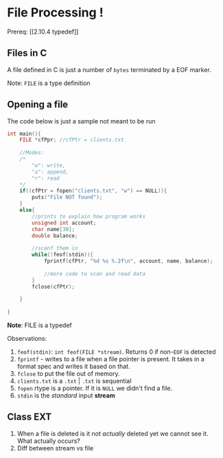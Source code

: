 # File Processing !
Prereq: [[2.10.4 typedef]]

## Files in C
A file defined in C is just a number of `bytes` terminated by a EOF marker. 

Note: `FILE` is a type definition

## Opening a file
The code below is just a sample not meant to be run
```c
int main(){
	FILE *cfPpr; //cfPtr = clients.txt
	
	//Modes: 
	/*
		"w": write, 
		"a": append, 
		"r": read
	*/
	if((cfPtr = fopen("clients.txt", "w") == NULL)){
		puts("File NOT found");
	}
	else{
		//prints to explain how program works
		unsigned int account;
		char name[30];
		double balance;
		
		//scanf them in
		while(!feof(stdin)){
			fprintf(cfPtr, "%d %s %.2f\n", account, name, balance);
			
			//more code to scan and read data
		}
		fclose(cfPtr);
		
	}
	
}
```
**Note**: FILE is a typedef

Observations:
1. `feof(stdin)`: `int feof(FILE *stream)`. Returns 0 if non-`EOF` is detected
2. `fprintf` - writes to a file when a file pointer is present. It takes in a format spec and writes it based on that.
3. `fclose` to put the file out of memory.
4. `clients.txt` is a `.txt` | `.txt` is sequential
5. `fopen` rtype is a pointer. If it is `NULL` we didn't find a file. 
6. `stdin` is the *standard* input **stream**

## Class EXT
1. When a file is deleted is it not *actually* deleted yet we cannot see it. What actually occurs? 
2. Diff between stream vs file